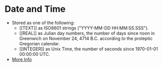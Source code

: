 # Date and Time  
- Stored as one of the following:
	- [[TEXT]] as ISO8601 strings ("YYYY-MM-DD  HH:MM:SS.SSS").  
	- [[REAL]] as Julian day numbers, the number of days since  noon in Greenwich on November 24, 4714 B.C.  according to the proleptic Gregorian calendar.  
	- [[INTEGER]] as Unix Time, the number of seconds since 1970-01-01 00:00:00 UTC.  
- [More Info](https://www.sqlite.org/lang_datefunc.html  )
